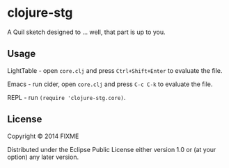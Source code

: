 # clojure-stg

A Quil sketch designed to ... well, that part is up to you.

## Usage

LightTable - open `core.clj` and press `Ctrl+Shift+Enter` to evaluate the file.

Emacs - run cider, open `core.clj` and press `C-c C-k` to evaluate the file.

REPL - run `(require 'clojure-stg.core)`.

## License

Copyright © 2014 FIXME

Distributed under the Eclipse Public License either version 1.0 or (at
your option) any later version.
